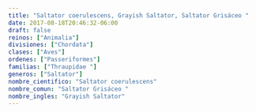 ```yaml
---
title: "Saltator coerulescens, Grayish Saltator, Saltator Grisáceo "
date: 2017-08-18T20:46:32-06:00
draft: false
reinos: ["Animalia"]
divisiones: ["Chordata"]
clases: ["Aves"]
ordenes: ["Passeriformes"]
familias: ["Thraupidae "]
generos: ["Saltator"]
nombre_cientifico: "Saltator coerulescens"
nombre_comun: "Saltator Grisáceo "
nombre_ingles: "Grayish Saltator"
---
```

